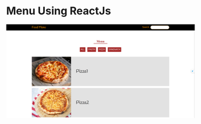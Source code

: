 # Menu Using ReactJs
<img src="https://github.com/Ahmedhany23/menuproject/blob/master/screencapture-menuproject-hazel-vercel-app-2024-06-19-11_01_58.png" alt="Menu Image">


